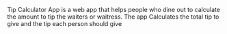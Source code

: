 Tip Calculator App is a web app that helps people who dine out to calculate the amount to tip the waiters or waitress.
The app Calculates the total tip to give and the tip each person should give
